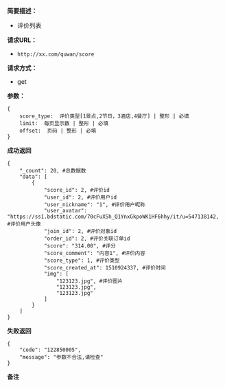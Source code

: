  
**简要描述：** 

- 评价列表

**请求URL：** 
- ` http://xx.com/quwan/score `
  
**请求方式：**
- get

**参数：** 
```
{
    score_type:  评价类型[1景点,2节日，3酒店,4餐厅] | 整形 | 必填
    limit:  每页显示数 | 整形 | 必填
    offset:  页码 | 整形 | 必填
} 

```


 **成功返回**
```
{
    "_count": 20, #总数据数
    "data": [
        {
            "score_id": 2, #评价id
            "user_id": 2, #评价用户id
            "user_nickname": "1", #评价用户昵称
            "user_avatar": "https://ss1.bdstatic.com/70cFuXSh_Q1YnxGkpoWK1HF6hhy/it/u=547138142, #评价用户头像
            "join_id": 2, #评价对象id
            "order_id": 2, #评价关联订单id
            "score": "314.00", #评分
            "score_comment": "内容1", #评价内容
            "score_type": 1, #评价类型
            "score_created_at": 1510924337, #评价时间
            "img": [
                "123123.jpg", #评价图片
                "123123.jpg",
                "123123.jpg"
            ]
        }
    ]
}
```

 **失败返回** 

```
{
    "code": "122850005",
    "message": "参数不合法,请检查"
}

```

 **备注** 

